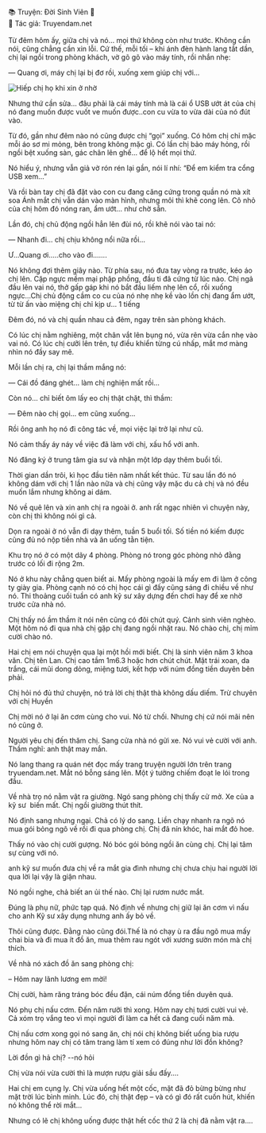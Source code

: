 📚 Truyện: Đời Sinh Viên 🔞 
<br>
📖 Tác giả: Truyendam.net
<br></br>
Từ đêm hôm ấy, giữa chị và nó… mọi thứ không còn như trước. Không cần nói, cũng chẳng cần xin lỗi. Cứ thế, mỗi tối – khi ánh đèn hành lang tắt dần, chị lại ngồi trong phòng khách, vờ gõ gõ vào máy tính, rồi nhắn nhẹ:

— Quang ơi, máy chị lại bị đơ rồi, xuống xem giúp chị với...

<img src="/images/doi-sinh-vien/cover.jpg" alt="Hiếp chị họ khi xin ở nhờ"/>

Nhưng thứ cần sửa... đâu phải là cái máy tính mà là cái ổ USB ướt át của chị nó đang muốn được vuốt ve muốn được..con cu vừa to vừa dài của nó đút vào.

Từ đó, gần như đêm nào nó cũng được chị “gọi” xuống. Có hôm chị chỉ mặc mỗi áo sơ mi mỏng, bên trong không mặc gì. Có lần chị bảo máy hỏng, rồi ngồi bệt xuống sàn, gác chân lên ghế... để lộ hết mọi thứ.

Nó hiểu ý, nhưng vẫn giả vờ rón rén lại gần, nói lí nhí: “Để em kiểm tra cổng USB xem...”

Và rồi bàn tay chị đã đặt vào con cu đang căng cứng trong quần nó mà xít soa Ánh mắt chị vẫn dán vào màn hình, nhưng môi thì khẽ cong lên. Cô nhỏ của chị hôm đó nóng ran, ẩm ướt... như chờ sẵn.

Lần đó, chị chủ động ngồi hẳn lên đùi nó, rồi khẽ nói vào tai nó:

— Nhanh đi... chị chịu không nổi nữa rồi...

Ư...Quang ơi.....cho vào đi.......

Nó không đợi thêm giây nào. Từ phía sau, nó đưa tay vòng ra trước, kéo áo chị lên. Cặp ngực mềm mại phập phồng, đầu ti đã cứng từ lúc nào. Chị ngả đầu lên vai nó, thở gấp gáp khi nó bắt đầu liếm nhẹ lên cổ, rồi xuống ngực...Chị chủ động cầm co cu của nó nhẹ nhẹ kề vào lồn chị đang ẩm ướt, từ từ ấn vào miệng chị chỉ kịp ư... 1 tiếng 

Đêm đó, nó và chị quần nhau cả đêm, ngay trên sàn phòng khách.

Có lúc chị nằm nghiêng, một chân vắt lên bụng nó, vừa rên vừa cắn nhẹ vào vai nó. Có lúc chị cưỡi lên trên, tự điều khiển từng cú nhấp, mắt mơ màng nhìn nó đầy say mê.

Mỗi lần chị ra, chị lại thầm mắng nó:

— Cái đồ đáng ghét... làm chị nghiện mất rồi...

Còn nó... chỉ biết ôm lấy eo chị thật chặt, thì thầm:

— Đêm nào chị gọi... em cũng xuống...



Rồi ông anh họ nó đi công tác về, mọi việc lại trở lại như cũ.

Nó cảm thấy áy náy về việc đã làm với chị, xấu hổ với anh.

Nó đăng ký ở trung tâm gia sư và nhận một lớp dạy thêm buổi tối.

Thời gian dần trôi, kì học đầu tiên năm nhất kết thúc. Từ sau lần đó nó không dám với chị 1 lần nào nữa và chị cũng vậy mặc du cả chị và nó đều muốn lắm nhưng không ai dám.

Nó về quê lên và xin anh chị ra ngoài ở. anh rất ngạc nhiên vì chuyện này, còn chị thì không nói gì cả.

Dọn ra ngoài ở nó vẫn đi dạy thêm, tuần 5 buổi tối. Số tiền nó kiếm được cũng đủ nó nộp tiền nhà và ăn uống tằn tiện.

Khu trọ nó ở có một dãy 4 phòng. Phòng nó trong góc phòng nhỏ đằng trước có lối đi rộng 2m.

Nó ở khu này chẳng quen biết ai. Mấy phòng ngoài là mấy em đi làm ở công ty giày gia. Phòng cạnh nó có chị học cái gì đấy cũng sáng đi chiều về như nó. Thi thoảng cuối tuần có anh kỹ sư xây dựng đến chơi hay để xe nhờ trước cửa nhà nó.

Chị thấy nó ầm thầm ít nói nên cũng có đôi chút quý. Cảnh sinh viên nghèo. Một hôm nó đi qua nhà chị gặp chị đang ngồi nhặt rau. Nó chào chị, chị mỉm cười chào nó.

Hai chị em nói chuyện qua lại một hồi mới biết. Chị là sinh viên năm 3 khoa văn. Chị tên Lan. Chị cao tầm 1m6.3 hoặc hơn chút chút. Mặt trái xoan, da trắng, cái mũi dong dỏng, miệng tươi, kết hợp với núm đồng tiền duyên bên phải. 

Chị hỏi nó đủ thứ chuyện, nó trả lời chị thật thà không dấu diếm. Trừ chuyên với chị Huyền

Chị mời nó ở lại ăn cơm cùng cho vui. Nó từ chối. Nhưng chị cứ nói mãi nên nó cũng ở.

Người yêu chị đến thăm chị. Sang cửa nhà nó gửi xe. Nó vui vẻ cười với anh. Thầm nghĩ: anh thật may mắn.

Nó lang thang ra quán nét đọc mấy trang truyện người lớn trên trang tryuendam.net. Mắt nó bỗng sáng lên. Một ý tưởng chiếm đoạt le lói trong đầu.

Về nhà trọ nó nằm vật ra giường. Ngó sang phòng chị thấy cử mở. Xe của a kỹ sư  biến mất. Chị ngồi giường thút thít.

Nó định sang nhưng ngại. Chả có lý do sang. Liền chạy nhanh ra ngõ nó mua gói bỏng ngô về rồi đi qua phòng chị. Chị đã nín khóc, hai mắt đỏ hoe.

Thấy nó vào chị cười gượng. Nó bóc gói bỏng ngồi ăn cùng chị. Chị lại tâm sự cùng với nó.

anh kỹ sư muốn đưa chị về ra mắt gia đình nhưng chị chưa chịu hai người lời qua lời lại vậy là giận nhau.

Nó ngồi nghe, chả biết an ủi thế nào. Chị lại rươm nước mắt.

Đúng là phụ nữ, phức tạp quá. Nó định về nhưng chị giữ lại ăn cơm vì nấu cho anh Kỹ sư xây dụng nhưng anh ấy bỏ về.

Thôi cũng được. Đằng nào cũng đói.Thế là nó chạy ù ra đầu ngõ mua mấy chai bia và đi mua ít đồ ăn, mua thêm rau ngót với xương sườn món mà chị thích.

Về nhà nó xách đồ ăn sang phòng chị:

– Hôm nay lãnh lương em mời!

Chị cười, hàm răng tráng bóc đều đặn, cái núm đồng tiền duyên quá.

Nó phụ chị nấu cơm. Đến năm rưỡi thì xong. Hôm nay chị tươi cười vui vẻ. Cả xóm trọ vắng teo vì mọi người đi làm ca hết cả đang cuối năm mà.

Chị nấu cơm xong gọi nó sang ăn, chị nói chị không biết uống bia rượu nhưng hôm nay chị có tâm trang làm tí xem có đúng như lời đồn không?

Lời đồn gì hả chị? --nó hỏi

Chị vừa nói vừa cười thì là mượn rượu giải sầu đấy....

Hai chị em cụng ly. Chị vừa uống hết một cốc, mặt đã đỏ bừng bừng như mặt trời lúc bình minh. Lúc đó, chị thật đẹp – và có gì đó rất cuốn hút, khiến nó không thể rời mắt...

Nhưng có lẽ chị không uống được thật hết cốc thứ 2 là chị đã nằm vật ra....




